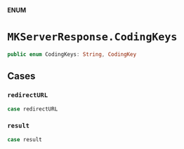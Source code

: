 **ENUM**

# `MKServerResponse.CodingKeys`

```swift
public enum CodingKeys: String, CodingKey
```

## Cases
### `redirectURL`

```swift
case redirectURL
```

### `result`

```swift
case result
```
